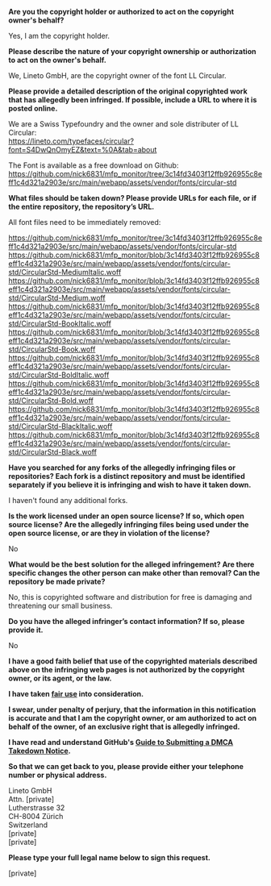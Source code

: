 **Are you the copyright holder or authorized to act on the copyright owner's behalf?**

Yes, I am the copyright holder.

**Please describe the nature of your copyright ownership or authorization to act on the owner's behalf.**

We, Lineto GmbH, are the copyright owner of the font LL Circular.

**Please provide a detailed description of the original copyrighted work that has allegedly been infringed. If possible, include a URL to where it is posted online.**

We are a Swiss Typefoundry and the owner and sole distributer of LL Circular:  
https://lineto.com/typefaces/circular?font=S4DwQnOmyEZ&text=%0A&tab=about

The Font is available as a free download on Github:  
https://github.com/nick6831/mfp_monitor/tree/3c14fd3403f12ffb926955c8eff1c4d321a2903e/src/main/webapp/assets/vendor/fonts/circular-std

**What files should be taken down? Please provide URLs for each file, or if the entire repository, the repository’s URL.**

All font files need to be immediately removed:

https://github.com/nick6831/mfp_monitor/tree/3c14fd3403f12ffb926955c8eff1c4d321a2903e/src/main/webapp/assets/vendor/fonts/circular-std  
https://github.com/nick6831/mfp_monitor/blob/3c14fd3403f12ffb926955c8eff1c4d321a2903e/src/main/webapp/assets/vendor/fonts/circular-std/CircularStd-MediumItalic.woff  
https://github.com/nick6831/mfp_monitor/blob/3c14fd3403f12ffb926955c8eff1c4d321a2903e/src/main/webapp/assets/vendor/fonts/circular-std/CircularStd-Medium.woff  
https://github.com/nick6831/mfp_monitor/blob/3c14fd3403f12ffb926955c8eff1c4d321a2903e/src/main/webapp/assets/vendor/fonts/circular-std/CircularStd-BookItalic.woff  
https://github.com/nick6831/mfp_monitor/blob/3c14fd3403f12ffb926955c8eff1c4d321a2903e/src/main/webapp/assets/vendor/fonts/circular-std/CircularStd-Book.woff  
https://github.com/nick6831/mfp_monitor/blob/3c14fd3403f12ffb926955c8eff1c4d321a2903e/src/main/webapp/assets/vendor/fonts/circular-std/CircularStd-BoldItalic.woff  
https://github.com/nick6831/mfp_monitor/blob/3c14fd3403f12ffb926955c8eff1c4d321a2903e/src/main/webapp/assets/vendor/fonts/circular-std/CircularStd-Bold.woff  
https://github.com/nick6831/mfp_monitor/blob/3c14fd3403f12ffb926955c8eff1c4d321a2903e/src/main/webapp/assets/vendor/fonts/circular-std/CircularStd-BlackItalic.woff  
https://github.com/nick6831/mfp_monitor/blob/3c14fd3403f12ffb926955c8eff1c4d321a2903e/src/main/webapp/assets/vendor/fonts/circular-std/CircularStd-Black.woff

**Have you searched for any forks of the allegedly infringing files or repositories? Each fork is a distinct repository and must be identified separately if you believe it is infringing and wish to have it taken down.**

I haven't found any additional forks.

**Is the work licensed under an open source license? If so, which open source license? Are the allegedly infringing files being used under the open source license, or are they in violation of the license?**

No

**What would be the best solution for the alleged infringement? Are there specific changes the other person can make other than removal? Can the repository be made private?**

No, this is copyrighted software and distribution for free is damaging and threatening our small business.

**Do you have the alleged infringer’s contact information? If so, please provide it.**

No

**I have a good faith belief that use of the copyrighted materials described above on the infringing web pages is not authorized by the copyright owner, or its agent, or the law.**

**I have taken <a href="https://www.lumendatabase.org/topics/22">fair use</a> into consideration.**

**I swear, under penalty of perjury, that the information in this notification is accurate and that I am the copyright owner, or am authorized to act on behalf of the owner, of an exclusive right that is allegedly infringed.**

**I have read and understand GitHub's <a href="https://docs.github.com/articles/guide-to-submitting-a-dmca-takedown-notice/">Guide to Submitting a DMCA Takedown Notice</a>.**

**So that we can get back to you, please provide either your telephone number or physical address.**

Lineto GmbH  
Attn. [private]  
Lutherstrasse 32  
CH-8004 Zürich  
Switzerland  
[private]  
[private]

**Please type your full legal name below to sign this request.**

[private]
